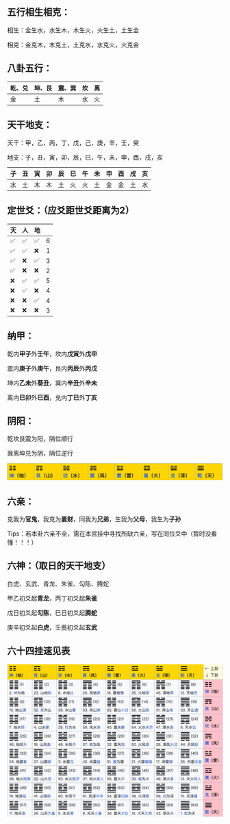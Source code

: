 ## 五行相生相克：

相生：金生水，水生木，木生火，火生土，土生金

相克：金克木，木克土，土克水，水克火，火克金

## 八卦五行：

| 乾、兑 | 坤、艮 | 震、巽 | 坎   | 离   |
| ------ | ------ | ------ | ---- | ---- |
| 金     | 土     | 木     | 水   | 火   |

## 天干地支：

天干：甲，乙，丙，丁，戊，己，庚，辛，壬，癸

地支：子，丑，寅，卯，辰，巳，午，未，申，酉，戌，亥

| 子   | 丑   | 寅   | 卯   | 辰   | 巳   | 午   | 未   | 申   | 酉   | 戌   | 亥   |
| ---- | ---- | ---- | ---- | ---- | ---- | ---- | ---- | ---- | ---- | ---- | ---- |
| 水   | 土   | 木   | 木   | 土   | 火   | 火   | 土   | 金   | 金   | 土   | 水   |

## 定世爻：（应爻距世爻距离为2）

| 天   | 人   | 地   |      |
| ---- | ---- | ---- | ---- |
| ✅    | ✅    | ✅    | 6    |
| ✅    | ✅    | ❌    | 1    |
| ✅    | ❌    | ✅    | 3    |
| ✅    | ❌    | ❌    | 2    |
| ❌    | ✅    | ✅    | 5    |
| ❌    | ✅    | ❌    | 4    |
| ❌    | ❌    | ✅    | 4    |
| ❌    | ❌    | ❌    | 3    |

## 纳甲：

乾内**甲子**外**壬午**，坎内**戊寅**外**戊申**

震内**庚子**外**庚午**，艮内**丙辰**外**丙戊**

坤内**乙未**外**葵丑**，巽内**辛丑**外**辛未**

离内**巳卯**外**巳酉**，兑内**丁巳**外**丁亥**

## 阴阳：

乾坎艮震为阳，隔位顺行

巽离坤兑为阴，隔位逆行

![image-20241012222726023](pic/image-20241012222726023.png)

## 六亲：

克我为**官鬼**，我克为**妻财**，同我为**兄弟**，生我为**父母**，我生为**子孙**

Tips：若本卦六亲不全，需在本宫挂中寻找所缺六亲，写在同位爻中（暂时没看懂！！！）

## 六神：（取日的天干地支）

白虎、玄武、青龙、朱雀、勾陈、腾蛇

甲乙初爻起**青龙**，丙丁初爻起**朱雀**

戊日初爻起**勾陈**，巳日初爻起**腾蛇**

庚辛初爻起**白虎**，壬葵初爻起**玄武**

## 六十四挂速见表

![image-20241012222653243](pic/image-20241012222653243.png)
